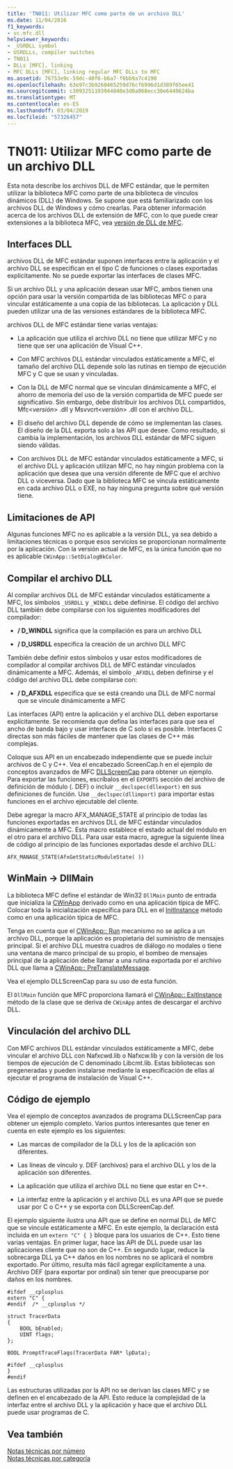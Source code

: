```yaml
---
title: 'TN011: Utilizar MFC como parte de un archivo DLL'
ms.date: 11/04/2016
f1_keywords:
- vc.mfc.dll
helpviewer_keywords:
- _USRDLL symbol
- USRDLLs, compiler switches
- TN011
- DLLs [MFC], linking
- MFC DLLs [MFC], linking regular MFC DLLs to MFC
ms.assetid: 76753e9c-59dc-40f6-b6a7-f6bb9a7c4190
ms.openlocfilehash: 63e97c3b9260465259d76cf6996d1d389f65ee41
ms.sourcegitcommit: c3093251193944840e3d0a068ecc30e6449624ba
ms.translationtype: MT
ms.contentlocale: es-ES
ms.lasthandoff: 03/04/2019
ms.locfileid: "57326457"
---
```

# <a name="tn011-using-mfc-as-part-of-a-dll"></a>TN011: Utilizar MFC como parte de un archivo DLL

Esta nota describe los archivos DLL de MFC estándar, que le permiten utilizar la biblioteca MFC como parte de una biblioteca de vínculos dinámicos (DLL) de Windows. Se supone que está familiarizado con los archivos DLL de Windows y cómo crearlas. Para obtener información acerca de los archivos DLL de extensión de MFC, con lo que puede crear extensiones a la biblioteca MFC, vea [versión de DLL de MFC](../mfc/tn033-dll-version-of-mfc.md).

## <a name="dll-interfaces"></a>Interfaces DLL

archivos DLL de MFC estándar suponen interfaces entre la aplicación y el archivo DLL se especifican en el tipo C de funciones o clases exportadas explícitamente. No se puede exportar las interfaces de clases MFC.

Si un archivo DLL y una aplicación desean usar MFC, ambos tienen una opción para usar la versión compartida de las bibliotecas MFC o para vincular estáticamente a una copia de las bibliotecas. La aplicación y DLL pueden utilizar una de las versiones estándares de la biblioteca MFC.

archivos DLL de MFC estándar tiene varias ventajas:

- La aplicación que utiliza el archivo DLL no tiene que utilizar MFC y no tiene que ser una aplicación de Visual C++.

- Con MFC archivos DLL estándar vinculados estáticamente a MFC, el tamaño del archivo DLL depende solo las rutinas en tiempo de ejecución MFC y C que se usan y vinculadas.

- Con la DLL de MFC normal que se vinculan dinámicamente a MFC, el ahorro de memoria del uso de la versión compartida de MFC puede ser significativo. Sin embargo, debe distribuir los archivos DLL compartidos, Mfc\<*versión*> .dll y Msvvcrt\<*versión*> .dll con el archivo DLL.

- El diseño del archivo DLL depende de cómo se implementan las clases. El diseño de la DLL exporta solo a las API que desee. Como resultado, si cambia la implementación, los archivos DLL estándar de MFC siguen siendo válidas.

- Con archivos DLL de MFC estándar vinculados estáticamente a MFC, si el archivo DLL y aplicación utilizan MFC, no hay ningún problema con la aplicación que desea que una versión diferente de MFC que el archivo DLL o viceversa. Dado que la biblioteca MFC se vincula estáticamente en cada archivo DLL o EXE, no hay ninguna pregunta sobre qué versión tiene.

## <a name="api-limitations"></a>Limitaciones de API

Algunas funciones MFC no es aplicable a la versión DLL, ya sea debido a limitaciones técnicas o porque esos servicios se proporcionan normalmente por la aplicación. Con la versión actual de MFC, es la única función que no es aplicable `CWinApp::SetDialogBkColor`.

## <a name="building-your-dll"></a>Compilar el archivo DLL

Al compilar archivos DLL de MFC estándar vinculados estáticamente a MFC, los símbolos `_USRDLL` y `_WINDLL` debe definirse. El código del archivo DLL también debe compilarse con los siguientes modificadores del compilador:

- **/ D_WINDLL** significa que la compilación es para un archivo DLL

- **/ D_USRDLL** especifica la creación de un archivo DLL MFC

También debe definir estos símbolos y usar estos modificadores de compilador al compilar archivos DLL de MFC estándar vinculados dinámicamente a MFC. Además, el símbolo `_AFXDLL` deben definirse y el código del archivo DLL debe compilarse con:

- **/ D_AFXDLL** especifica que se está creando una DLL de MFC normal que se vincule dinámicamente a MFC

Las interfaces (API) entre la aplicación y el archivo DLL deben exportarse explícitamente. Se recomienda que defina las interfaces para que sea el ancho de banda bajo y usar interfaces de C solo si es posible. Interfaces C directas son más fáciles de mantener que las clases de C++ más complejas.

Coloque sus API en un encabezado independiente que se puede incluir archivos de C y C++. Vea el encabezado ScreenCap.h en el ejemplo de conceptos avanzados de MFC [DLLScreenCap](../visual-cpp-samples.md) para obtener un ejemplo. Para exportar las funciones, escríbalos en el `EXPORTS` sección del archivo de definición de módulo (. DEF) o incluir `__declspec(dllexport)` en sus definiciones de función. Use `__declspec(dllimport)` para importar estas funciones en el archivo ejecutable del cliente.

Debe agregar la macro AFX_MANAGE_STATE al principio de todas las funciones exportadas en archivos DLL de MFC estándar vinculados dinámicamente a MFC. Esta macro establece el estado actual del módulo en el otro para el archivo DLL. Para usar esta macro, agregue la siguiente línea de código al principio de las funciones exportadas desde el archivo DLL:

`AFX_MANAGE_STATE(AfxGetStaticModuleState( ))`

## <a name="winmain---dllmain"></a>WinMain -> DllMain

La biblioteca MFC define el estándar de Win32 `DllMain` punto de entrada que inicializa la [CWinApp](../mfc/reference/cwinapp-class.md) derivado como en una aplicación típica de MFC. Colocar toda la inicialización específica para DLL en el [InitInstance](../mfc/reference/cwinapp-class.md#initinstance) método como en una aplicación típica de MFC.

Tenga en cuenta que el [CWinApp:: Run](../mfc/reference/cwinapp-class.md#run) mecanismo no se aplica a un archivo DLL, porque la aplicación es propietaria del suministro de mensajes principal. Si el archivo DLL muestra cuadros de diálogo no modales o tiene una ventana de marco principal de su propio, el bombeo de mensajes principal de la aplicación debe llamar a una rutina exportada por el archivo DLL que llama a [CWinApp:: PreTranslateMessage](../mfc/reference/cwinapp-class.md#pretranslatemessage).

Vea el ejemplo DLLScreenCap para su uso de esta función.

El `DllMain` función que MFC proporciona llamará el [CWinApp:: ExitInstance](../mfc/reference/cwinapp-class.md#exitinstance) método de la clase que se deriva de `CWinApp` antes de descargar el archivo DLL.

## <a name="linking-your-dll"></a>Vinculación del archivo DLL

Con MFC archivos DLL estándar vinculados estáticamente a MFC, debe vincular el archivo DLL con Nafxcwd.lib o Nafxcw.lib y con la versión de los tiempos de ejecución de C denominado Libcmt.lib. Estas bibliotecas son pregeneradas y pueden instalarse mediante la especificación de ellas al ejecutar el programa de instalación de Visual C++.

## <a name="sample-code"></a>Código de ejemplo

Vea el ejemplo de conceptos avanzados de programa DLLScreenCap para obtener un ejemplo completo. Varios puntos interesantes que tener en cuenta en este ejemplo es los siguientes:

- Las marcas de compilador de la DLL y los de la aplicación son diferentes.

- Las líneas de vínculo y. DEF (archivos) para el archivo DLL y los de la aplicación son diferentes.

- La aplicación que utiliza el archivo DLL no tiene que estar en C++.

- La interfaz entre la aplicación y el archivo DLL es una API que se puede usar por C o C++ y se exporta con DLLScreenCap.def.

El ejemplo siguiente ilustra una API que se define en normal DLL de MFC que se vincule estáticamente a MFC. En este ejemplo, la declaración está incluida en un `extern "C" { }` bloque para los usuarios de C++. Esto tiene varias ventajas. En primer lugar, hace las API de DLL puede usar las aplicaciones cliente que no son de C++. En segundo lugar, reduce la sobrecarga DLL ya C++ daños en los nombres no se aplicará el nombre exportado. Por último, resulta más fácil agregar explícitamente a una. Archivo DEF (para exportar por ordinal) sin tener que preocuparse por daños en los nombres.

```
#ifdef __cplusplus
extern "C" {
#endif  /* __cplusplus */

struct TracerData
{
    BOOL bEnabled;
    UINT flags;
};

BOOL PromptTraceFlags(TracerData FAR* lpData);

#ifdef __cplusplus
}
#endif
```

Las estructuras utilizadas por la API no se derivan las clases MFC y se definen en el encabezado de la API. Esto reduce la complejidad de la interfaz entre el archivo DLL y la aplicación y hace que el archivo DLL puede usar programas de C.

## <a name="see-also"></a>Vea también

[Notas técnicas por número](../mfc/technical-notes-by-number.md)<br/>
[Notas técnicas por categoría](../mfc/technical-notes-by-category.md)
